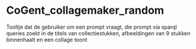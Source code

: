 # CoGent_collagemaker_random

Tooltje dat de gebruiker om een prompt vraagt, die prompt via sparql queries zoekt in de titels van collectiestukken, afbeeldingen van 9 stukken binnenhaalt en een collage toont

